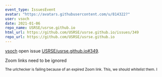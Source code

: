 ```yaml
---
event_type: IssuesEvent
avatar: "https://avatars.githubusercontent.com/u/814322?"
user: vsoch
date: 2021-01-06
repo_name: USRSE/usrse.github.io
html_url: https://github.com/USRSE/usrse.github.io/issues/349
repo_url: https://github.com/USRSE/usrse.github.io
---
```


<a href='https://github.com/vsoch' target='_blank'>vsoch</a> open issue <a href='https://github.com/USRSE/usrse.github.io/issues/349' target='_blank'>USRSE/usrse.github.io#349</a>.

<p>Zoom links need to be ignored</p><small>The urlchecker is failing because of an expired Zoom link. This, we should whitelist them. I
